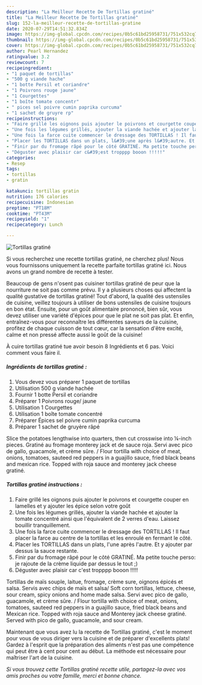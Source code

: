 ```yaml
---
description: "La Meilleur Recette De Tortillas gratiné"
title: "La Meilleur Recette De Tortillas gratiné"
slug: 152-la-meilleur-recette-de-tortillas-gratine
date: 2020-07-29T14:51:32.834Z
image: https://img-global.cpcdn.com/recipes/0b5c61bd25958731/751x532cq70/tortillas-gratine-photo-principale-de-la-recette.jpg
thumbnail: https://img-global.cpcdn.com/recipes/0b5c61bd25958731/751x532cq70/tortillas-gratine-photo-principale-de-la-recette.jpg
cover: https://img-global.cpcdn.com/recipes/0b5c61bd25958731/751x532cq70/tortillas-gratine-photo-principale-de-la-recette.jpg
author: Pearl Hernandez
ratingvalue: 3.2
reviewcount: 7
recipeingredient:
- "1 paquet de tortillas"
- "500 g viande hache"
- "1 botte Persil et coriandre"
- "1 Poivrons rouge jaune"
- "1 Courgettes"
- "1 boîte tomate concentr"
- " pices sel poivre cumin paprika curcuma"
- "1 sachet de gruyre rp"
recipeinstructions:
- "Faire grillé les oignons puis ajouter le poivrons et courgette couper en lamelles et y ajouter les épice selon votre goût"
- "Une fois les légumes grillés, ajouter la viande hachée et ajouter la tomate concentré ainsi que l&#39;équivalent de 2 verres d&#39;eau. Laissez bouillir tranquillement."
- "Une fois la farce cuite commencer le dressage des TORTILLAS ! Il faut placer la farce au centre de la tortillas et les enroulé en fermant le côté."
- "Placer les TORTILLAS dans un plats, l&#39;une après l&#39;autre. Et y ajouter par dessus la sauce restante."
- "Finir par du fromage râpé pour le côté GRATINÉ. Ma petite touche perso: je rajoute de la crème liquide par dessus le tout ;)"
- "Déguster avec plaisir car c&#39;est tropppp booon !!!!!"
categories:
- Resep
tags:
- tortillas
- gratin

katakunci: tortillas gratin 
nutrition: 176 calories
recipecuisine: Indonesian
preptime: "PT18M"
cooktime: "PT43M"
recipeyield: "1"
recipecategory: Lunch

---
```



![Tortillas gratiné](https://img-global.cpcdn.com/recipes/0b5c61bd25958731/751x532cq70/tortillas-gratine-photo-principale-de-la-recette.jpg)

Si vous recherchez une recette tortillas gratiné, ne cherchez plus! Nous vous fournissons uniquement la recette parfaite tortillas gratiné ici. Nous avons un grand nombre de recette à tester.

Beaucoup de gens n'osent pas cuisiner tortillas gratiné de peur que la nourriture ne soit pas comme prévu. Il y a plusieurs choses qui affectent la qualité gustative de tortillas gratiné! Tout d'abord, la qualité des ustensiles de cuisine, veillez toujours à utiliser de bons ustensiles de cuisine toujours en bon état. Ensuite, pour un goût alimentaire prononcé, bien sûr, vous devez utiliser une variété d'épices pour que le plat ne soit pas plat. Et enfin, entraînez-vous pour reconnaître les différentes saveurs de la cuisine, profitez de chaque cuisson de tout cœur, car la sensation d'être excité, calme et non pressé affecte aussi le goût de la cuisine!

<!--inarticleads1-->

À cuire tortillas gratiné tue avoir besoin 8 Ingrédients et 6 pas. Voici comment vous faire il.

##### Ingrédients de tortillas gratiné :

1. Vous devez vous préparer 1 paquet de tortillas
1. Utilisation 500 g viande hachée
1. Fournir 1 botte Persil et coriandre
1. Préparer 1 Poivrons rouge/ jaune
1. Utilisation 1 Courgettes
1. Utilisation 1 boîte tomate concentré
1. Préparer  Épices sel poivre cumin paprika curcuma
1. Préparer 1 sachet de gruyère râpé


Slice the potatoes lengthwise into quarters, then cut crosswise into ¼-inch pieces. Gratiné au fromage monterey jack et de sauce roja. Servi avec pico de gallo, guacamole, et crème sûre. / Flour tortilla with choice of meat, onions, tomatoes, sauteed red peppers in a guajillo sauce, fried black beans and mexican rice. Topped with roja sauce and monterey jack cheese gratiné. 

<!--inarticleads2-->

##### Tortillas gratiné instructions :

1. Faire grillé les oignons puis ajouter le poivrons et courgette couper en lamelles et y ajouter les épice selon votre goût
1. Une fois les légumes grillés, ajouter la viande hachée et ajouter la tomate concentré ainsi que l&#39;équivalent de 2 verres d&#39;eau. Laissez bouillir tranquillement.
1. Une fois la farce cuite commencer le dressage des TORTILLAS ! Il faut placer la farce au centre de la tortillas et les enroulé en fermant le côté.
1. Placer les TORTILLAS dans un plats, l&#39;une après l&#39;autre. Et y ajouter par dessus la sauce restante.
1. Finir par du fromage râpé pour le côté GRATINÉ. Ma petite touche perso: je rajoute de la crème liquide par dessus le tout ;)
1. Déguster avec plaisir car c&#39;est tropppp booon !!!!!


Tortillas de maïs souple, laitue, fromage, crème sure, oignons épicés et salsa. Servis avec chips de maïs et salsa/ Soft corn tortillas, lettuce, cheese, sour cream, spicy onions and home made salsa. Servi avec pico de gallo, guacamole, et crème sûre. / Flour tortilla with choice of meat, onions, tomatoes, sauteed red peppers in a guajillo sauce, fried black beans and Mexican rice. Topped with roja sauce and Monterey jack cheese gratiné. Served with pico de gallo, guacamole, and sour cream. 

<!--inarticleads1-->

<p>
Maintenant que vous avez lu la recette de Tortillas gratiné, c'est le moment pour vous de vous diriger vers la cuisine et de préparer d'excellents plats! Gardez à l'esprit que la préparation des aliments n'est pas une compétence qui peut être à cent pour cent au début. La méthode est nécessaire pour maîtriser l'art de la cuisine.
</p>

<p>
<i>Si vous trouvez cette Tortillas gratiné recette utile, partagez-la avec vos amis proches ou votre famille, merci et bonne chance.</i>
</p>
